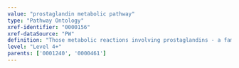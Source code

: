 ```yaml
---
value: "prostaglandin metabolic pathway"
type: "Pathway Ontology"
xref-identifier: "0000156"
xref-dataSource: "PW"
definition: "Those metabolic reactions involving prostaglandins - a family of prostanoid eicosanoids with many regulatory functions."
level: "Level 4+"
parents: ['0001240', '0000461']
---
```

